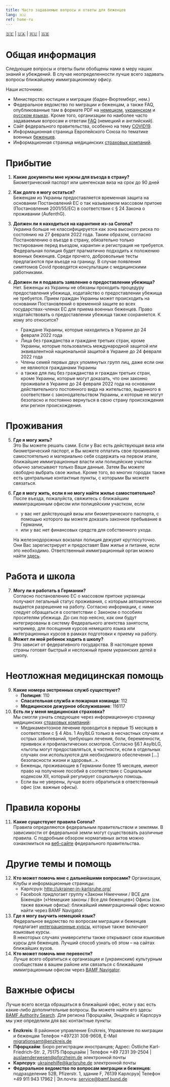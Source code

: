 ```yaml
---
title: Часто задаваемые вопросы и ответы для беженцев
lang: 🇷🇺
ref: home-ru
---
```


[🇩🇪](./index.html) | [🇺🇦](./index_ua.html) | [🇷🇺](./index_ru.html) | [🇬🇧](./index_en.html)

# Общая информация
Следующие вопросы и ответы были обобщены нами в меру наших знаний и убеждений. В случае неопределенности лучше всего задавать вопросы ближайшему иммиграционному офису.  

Наши источники: 

  - Министерство юстиции и миграции (баден-Вюртемберг, нем.)
  - Федеральное ведомство по миграции и беженцам, а также FAQ, опубликованные там в формате PDF на [немецком](https://www.bamf.de/SharedDocs/Anlagen/DE/AsylFluechtlingsschutz/faq-ukraine.pdf;jsessionid=ED6AE97498A9147C1AF75EF04FF0D880.intranet381?__blob=publicationFile&v=13), [украинском](https://www.bamf.de/SharedDocs/Anlagen/DE/AsylFluechtlingsschutz/faq-ukraine-ukr.pdf?__blob=publicationFile&v=10) и [русском языках](https://www.bamf.de/SharedDocs/Anlagen/DE/AsylFluechtlingsschutz/faq-ukraine-ru.pdf?__blob=publicationFile&v=11). Кроме того, организации по наиболее часто задаваемым вопросам и ответам [FAQ](https://bamf-navi.bamf.de/de/FAQs/) \(немецкий и английский\).
  - Сайт федерального правительства, особенно на тему [COVID19](https://www.bundesregierung.de/breg-de/themen/coronavirus/corona-regeln-und-einschrankungen-1734724).
  - Информационная страница Европейского Союза по тематике военных [беженцев](https://ec.europa.eu/info/strategy/priorities-2019-2024/stronger-europe-world/eu-solidarity-ukraine/eu-assistance-ukraine/information-people-fleeing-war-ukraine_en).
  - Информационная страница медицинских [страховых компаний]().

# Прибытие 
  1. **Какие документы мне нужны для въезда в страну?**  
    Биометрический паспорт или шенгенская виза на срок до 90 дней
  2. **Как долго я могу остаться?**  
    Беженцам из Украины предоставляется временная защита на основании Постановлений ЕС о так называемом массовом притоке (Постановления 2001/55/EC) в соответствии с § 24 Закона о проживании (AufenthG).
  3. **Должен ли я находиться на карантине из-за Corona?**  
    Украина больше не классифицируется как зона высокого риска по состоянию на 27 февраля 2022 года. Таким образом, согласно Постановлению о въезде в страну, обязательно только тестирование перед въездом, карантин и регистрация не требуется. Федеральная полиция будет прагматично подходить к положению военных беженцев. Среди прочего, добровольные тесты предлагаются при въезде на границу. В случае появления симптомов Covid проводятся консультации с медицинскими работниками.
  4. **Должен ли я подавать заявление о предоставлении убежища?**   
    Нет. Беженцы из Украины не обязаны  проходить процедуру предоставления убежища, ходатайство о предоставлении убежища не требуется. Прием граждан Украины может происходить на основании Постановлений о временной защите во всех государствах-членах ЕС для приема военных беженцев. Право ходатайствовать о предоставлении убежища также сохраняется. К кому это относится?   
  
      - Граждане Украины, которые находились в Украине до 24 февраля 2022 года  
      - Лица без гражданства и граждане третьих стран, кроме Украины, которые пользовались международной защитой или эквивалентной национальной защитой в Украине до 24 февраля 2022 года  
      - Члены семей первых двух упомянутых групп лиц, даже если они не являются гражданами Украины  
      - а также для лиц без гражданства и граждан третьих стран, кроме Украины, которые могут доказать, что они законно проживали в Украине до 24 февраля 2022 года на основании действительного постоянного вида на жительство, выданного в соответствии с законодательством Украины, и которые не могут безопасно и постоянно вернуться в свою страну происхождения или регион происхождения.  

# Проживания 
5. **Где  я могу жить?**  
  Это Вы можете решать сами. Если у Вас есть действующая виза или биометрический паспорт, и Вы можете оплатить свое проживание самостоятельно и материально себя содержать на первом этапе, ближайшие иммиграционные власти или полицейские участки обычно записывают только Ваши данные. Затем Вы можете свободно выбрать свое жилье.  Кроме того, во многих городах также есть центральные контактные пункты, с которыми Вы можете связаться.
6. **Где я могу жить, если я не могу найти жилье самостоятельно?**  
  После въезда, пожалуйста, свяжитесь с ближайшим иммиграционным офисом или полицейским участком, если
  
    - у вас нет действующей визы или биометрического паспорта, с помощью которого вы можете доказать законное пребывание в Германии, 
    - или у вас нет финансовых средств для собственного ухода.  
    
    На железнодорожных вокзалах полиция дежурит круглосуточно. Они Вас зарегистрирует и предоставят Вам жилье и питание, если это необходимо. Ответственный иммиграционный орган можно найти [здесь](https://bamf-navi.bamf.de/de/Themen/Behoerden/).

# Работа и школа
7. **Могу ли я работать в Германии?**  
  Согласно постановлению ЕС о массовом притоке украинцы получают легальный статус проживания, с которым  автоматически выдается разрешение на работу. Согласно информации, с ними следует обращаться в соответствии с Законом о пособиях просителям убежища. До  сих пор неясно, как они будут интегрированы в систему Федерального агентства занятости, например, для посещения курсов немецкого языка или интеграционных курсов в рамках подготовки к приему на работу.  
8. **Может ли мой ребенок ходить в школу?**  
  Это зависит от федеративного государства. В настоящее время страны готовят быстрый и несложный прием украинских детей в школу.

# Неотложная медицинская помощь
9. **Какие номера экстренных служб существуют?**
    - **Полиция**: 110
    - **Спасательная служба и пожарная команда**: 112
    - **Медицинское дежурное обслуживание**: 116117  
10. **Есть ли у меня медицинская страховка?**  
  Мы смогли узнать следующее через информационную страницу медицинских [страховых компаний](https://www.krankenkassenzentrale.de/wiki/fluechtlinge):
    - Медикаментозное лечение проводится в первые 15 месяцев в соответствии с § 4 Abs. 1 AsylbLG только в несчастных случаях  и острых заболеваний, требующих лечения, боли, беременности, прививок и профилактических осмотров. Согласно §6.1 AsylbLG, «льготы могут предоставляться, в частности, если в отдельных случаях они используются для необходимого обеспечения \[...\] безопасности жизни и здоровья...».
    - Беженцы, проживающие в Германии более 15 месяцев, имеют право на получение пособий в соответствии с Социальным кодексом XII, который регулирует социальную помощь.  
    - Если вы не уверены, лучше всего обратиться в ответственный офис (см. важные офисы).  

# Правила короны
11.	**Какие существуют правила Corona?**  
  Правила определяются федеральным правительством и землями. В зависимости от федеральной земли могут существовать различные правила. 
С подробным обзором нормативных актов можно ознакомиться на [веб-сайте](https://www.bundesregierung.de/breg-de/themen/coronavirus/corona-regeln-und-einschrankungen-1734724) федерального правительства.

# Другие темы и помощь
12.	**Кто может помочь мне с дальнейшими вопросами?** 
  Организации, Клубы и информационные страницы:
    - Карлсруэ: http://ukrainer-in-karlsruhe.org/
    - Facebook придлогает группу «Закони Німеччини / ВСЕ для Біженців» («Немецкие законы / Все для беженцев»)
    Офисы (см. также важные офисы): ближайший иммиграционный офис можно найти через BAMF Navigator.
13.	**Где я могу выучить немецкий язык?**  
  Федеральное ведомство по вопросам миграции и беженцев предлагает [интеграционные курсы](https://www.bamf.de/DE/Themen/Integration/ZugewanderteTeilnehmende/Integrationskurse/integrationskurse-node.html), которые также включают языковые курсы.  
  В некоторых случаях университеты также открывают свои языковые курсы для беженцев. Лучший способ узнать об этом – на сайтах ближайших вузов.
14. **Кто может помочь мне перевести?**  
  Лучше всего обратиться к организации и (украинским) культурным сообществам в вашем районе или связаться с ближайшим иммиграционным офисом  через [BAMF Navigator](https://bamf-navi.bamf.de/de/Themen/Behoerden/).

# Важные офисы
Лучше всего всегда обращаться в ближайший офис, если у вас есть какие-либо дополнительные вопросы. Вы можете найти его здесь: [BAMF Authority Search](https://bamf-navi.bamf.de/de/Themen/Behoerden/). 
Для региона Пфорцхайм, Энцкрайс и Карлсруэ мы уже определили для вас контактные пункты:
  -	**Enzkreis**: В районное управление Enzkreis, Управление по миграции и беженцам Телефон +497231 308-9608, E-Mail migrationsamt@enzkreis.de
  -	**Пфорцхайм**: Бюро регистрации иностранцев; Адрес: Östliche Karl-Friedrich-Str. 2, 75175 Пфорцхайм |  Телефон +49 7231 39-2504 | auslaenderwesen@pforzheim.de электронной почты 
  -	**Карлсруэ**: ukrainehilfe@karlsruhe.de электронной почты
  -	**Федеральное ведомство по вопросам миграции и беженцев**: подразделение 52B, Pfizerstr. 1, здание F, 76139 Карлсруэ| Телефон +49 911 943 17962 | Эл.почта: service@bamf.bund.de
